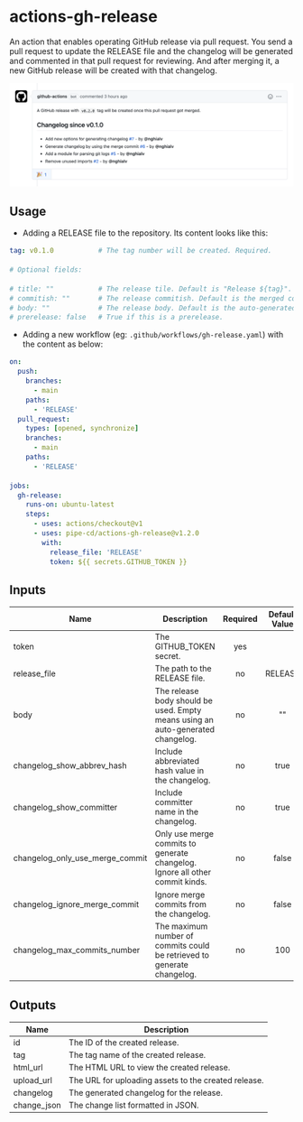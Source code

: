 # actions-gh-release

An action that enables operating GitHub release via pull request. You send a pull request to update the RELEASE file and the changelog will be generated and commented in that pull request for reviewing. And after merging it, a new GitHub release will be created with that changelog.

![](https://github.com/pipe-cd/actions-gh-release/blob/main/assets/changelog-comment.png)

## Usage

- Adding a RELEASE file to the repository. Its content looks like this:

``` yaml
tag: v0.1.0           # The tag number will be created. Required.

# Optional fields:

# title: ""           # The release tile. Default is "Release ${tag}".
# commitish: ""       # The release commitish. Default is the merged commit.
# body: ""            # The release body. Default is the auto-generated changelog.
# prerelease: false   # True if this is a prerelease.
```

- Adding a new workflow (eg: `.github/workflows/gh-release.yaml`) with the content as below:

```yaml
on:
  push:
    branches:    
      - main
    paths:
      - 'RELEASE'
  pull_request:
    types: [opened, synchronize]
    branches:
      - main
    paths:
      - 'RELEASE'

jobs:
  gh-release:
    runs-on: ubuntu-latest
    steps:
      - uses: actions/checkout@v1
      - uses: pipe-cd/actions-gh-release@v1.2.0
        with:
          release_file: 'RELEASE'
          token: ${{ secrets.GITHUB_TOKEN }}
```

## Inputs

| Name                            | Description                                                                     | Required | Default Value |
|---------------------------------|---------------------------------------------------------------------------------|:--------:|:-------------:|
| token                           | The GITHUB_TOKEN secret.                                                        |    yes   |               |
| release_file                    | The path to the RELEASE file.                                                   |    no    |    RELEASE    |
| body                            | The release body should be used. Empty means using an auto-generated changelog. |    no    |       ""      |
| changelog_show_abbrev_hash      | Include abbreviated hash value in the changelog.                                |    no    |      true     |
| changelog_show_committer        | Include committer name in the changelog.                                        |    no    |      true     |
| changelog_only_use_merge_commit | Only use merge commits to generate changelog. Ignore all other commit kinds.    |    no    |     false     |
| changelog_ignore_merge_commit   | Ignore merge commits from the changelog.                                        |    no    |     false     |
| changelog_max_commits_number    | The maximum number of commits could be retrieved to generate changelog.                                         |    no    |      100      |

## Outputs

| Name        | Description                                          |
|-------------|------------------------------------------------------|
| id          | The ID of the created release.                       |
| tag         | The tag name of the created release.                 |
| html_url    | The HTML URL to view the created release.            |
| upload_url  | The URL for uploading assets to the created release. |
| changelog   | The generated changelog for the release.             |
| change_json | The change list formatted in JSON.                   |
